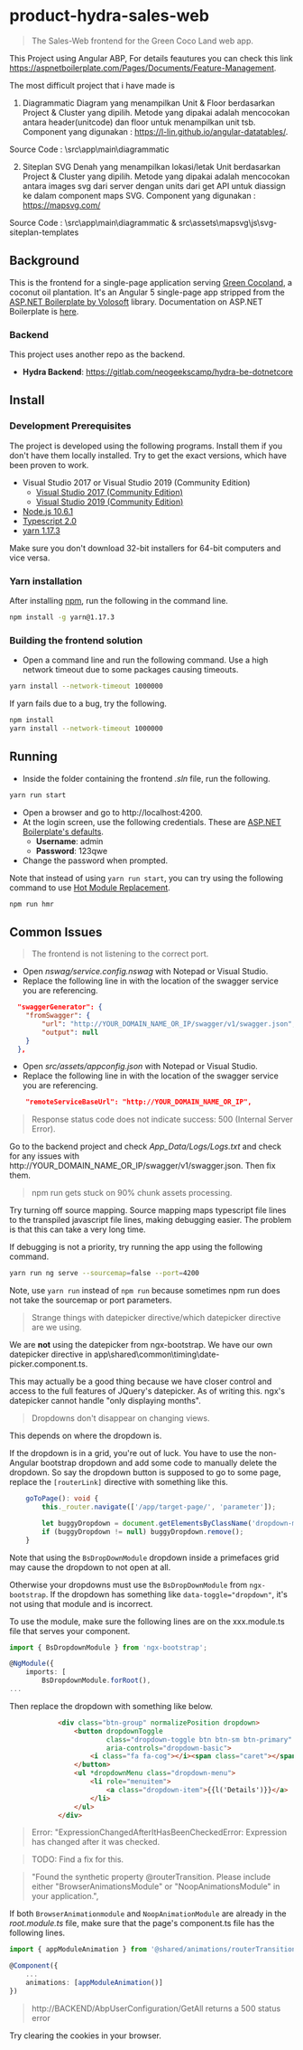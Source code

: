 # product-hydra-sales-web
> The Sales-Web frontend for the Green Coco Land web app. 

This Project using Angular ABP, For details feautures you can check this link https://aspnetboilerplate.com/Pages/Documents/Feature-Management.

The most difficult project that i have made is

1. Diagrammatic 
Diagram yang menampilkan Unit & Floor berdasarkan Project & Cluster yang dipilih.
Metode yang dipakai adalah mencocokan antara header(unitcode) dan floor untuk menampilkan unit tsb.
Component yang digunakan : https://l-lin.github.io/angular-datatables/.

Source Code : \src\app\main\diagrammatic

2. Siteplan SVG
Denah yang menampilkan lokasi/letak Unit berdasarkan Project & Cluster yang dipilih.
Metode yang dipakai adalah mencocokan antara images svg dari server dengan units dari get API untuk diassign ke dalam component maps SVG.
Component yang digunakan : https://mapsvg.com/

Source Code : \src\app\main\diagrammatic &
src\assets\mapsvg\js\svg-siteplan-templates



## Background

This is the frontend for a single-page application serving  [Green
Cocoland](https://green-cocoland.com/), a coconut oil  plantation. It's an
Angular 5 single-page app stripped from the [ASP.NET Boilerplate by
Volosoft](https://www.aspnetzero.com) library. Documentation on ASP.NET
Boilerplate is [here](https://www.aspnetzero.com/Documents).

### Backend

This project uses another repo as the backend.

- **Hydra Backend**: https://gitlab.com/neogeekscamp/hydra-be-dotnetcore 


## Install

### Development Prerequisites

The project is developed using the following programs. Install them if you
don't have them locally installed. Try to get the exact versions, which have
been proven to work.

- Visual Studio 2017 or Visual Studio 2019 (Community Edition)
  - [Visual Studio 2017 (Community Edition)](https://visualstudio.microsoft.com/thank-you-downloading-visual-studio/?sku=Community&rel=15) 
  - [Visual Studio 2019 (Community Edition)](https://visualstudio.microsoft.com/thank-you-downloading-visual-studio/?sku=Community&rel=16)
- [Node.js 10.6.1](https://nodejs.org/dist/v10.16.1/)
- [Typescript 2.0](https://www.typescriptlang.org/)
- [yarn 1.17.3](https://yarnpkg.com/en/)

Make sure you don't download 32-bit installers for 64-bit computers and vice
versa.

### Yarn installation

After installing [npm](https://npmjs.com), run the following in the command
line.

```sh
npm install -g yarn@1.17.3
```

### Building the frontend solution

- Open a command line and run the following command. Use a high network
timeout due to some packages causing timeouts.

```sh
yarn install --network-timeout 1000000
```

If yarn fails due to a bug, try the following.

```sh
npm install
yarn install --network-timeout 1000000
```


## Running 

- Inside the folder containing the frontend *.sln* file, run the following.

```sh
yarn run start
```

- Open a browser and go to http://localhost:4200.
- At the login screen, use the following credentials. These are [ASP.NET Boilerplate's defaults](https://aspnetboilerplate.com/Pages/Documents/Articles/Developing-MultiTenant-SaaS-ASP.NET-CORE-Angular/index.html).
  - **Username**: admin
  - **Password**: 123qwe
- Change the password when prompted.

Note that instead of using `yarn run start`, you can try using the following
command to use [Hot Module Replacement](https://webpack.js.org/concepts/hot-module-replacement/).

```sh
npm run hmr
```


## Common Issues

> The frontend is not listening to the correct port.

- Open *nswag/service.config.nswag* with Notepad or Visual Studio.
- Replace the following line in with the location of the swagger service you 
are referencing.

```json
  "swaggerGenerator": {
    "fromSwagger": {
        "url": "http://YOUR_DOMAIN_NAME_OR_IP/swagger/v1/swagger.json",
        "output": null
    }
  },
 ```

- Open *src/assets/appconfig.json* with Notepad or Visual Studio.
- Replace the following line in with the location of the swagger service you 
are referencing.

```json
    "remoteServiceBaseUrl": "http://YOUR_DOMAIN_NAME_OR_IP",
```

> Response status code does not indicate success: 500 (Internal Server Error).

Go to the backend project and check *App_Data/Logs/Logs.txt* and check for any issues
with http://YOUR_DOMAIN_NAME_OR_IP/swagger/v1/swagger.json. Then fix them.


> npm run gets stuck on 90% chunk assets processing.

Try turning off source mapping. Source mapping maps typescript file lines to
the transpiled javascript file lines, making debugging easier. The problem is
that this can take a very long time.

If debugging is not a priority, try running the app using the following command.

```sh
yarn run ng serve --sourcemap=false --port=4200
```

Note, use ```yarn run``` instead of ```npm run``` because sometimes npm run
does not take the sourcemap or port parameters.


> Strange things with datepicker directive/which datepicker directive are we using.

We are **not** using the datepicker from ngx-bootstrap. We have our
own datepicker directive in app\shared\common\timing\date-picker.component.ts.

This may actually be a good thing because we have closer control and access
to the full features of JQuery's datepicker. As of writing this. ngx's datepicker
cannot handle "only displaying months".


> Dropdowns don't disappear on changing views.

This depends on where the dropdown is.

If the dropdown is in a grid, you're out of luck. You have to use the 
non-Angular bootstrap dropdown and add some code to manually delete
the dropdown. So say the dropdown button is supposed to go to
some page, replace the ```[routerLink]``` directive with something 
like this.

```typescript
    goToPage(): void {
        this._router.navigate(['/app/target-page/', 'parameter']);

        let buggyDropdown = document.getElementsByClassName('dropdown-menu tether-element')[0];
        if (buggyDropdown != null) buggyDropdown.remove();
    }
```

Note that using the ```BsDropDownModule``` dropdown inside a
primefaces grid may cause the dropdown to not open at all.

Otherwise your dropdowns must use the ```BsDropDownModule``` 
from ```ngx-bootstrap```.  If the dropdown has something 
like ```data-toggle="dropdown"```, it's not using that module 
and is incorrect.

To use the module, make sure the following lines are on the 
xxx.module.ts file that serves your component.

```typescript
import { BsDropdownModule } from 'ngx-bootstrap';

@NgModule({
    imports: [
        BsDropdownModule.forRoot(),
...
```

Then replace the dropdown with something like below.

```html
            <div class="btn-group" normalizePosition dropdown>
                <button dropdownToggle
                        class="dropdown-toggle btn btn-sm btn-primary"
                        aria-controls="dropdown-basic">
                    <i class="fa fa-cog"></i><span class="caret"></span> {{l("Actions")}}
                </button>
                <ul *dropdownMenu class="dropdown-menu">
                    <li role="menuitem">
                        <a class="dropdown-item">{{l('Details')}}</a>
                    </li>
                </ul>
            </div>
```

> Error: "ExpressionChangedAfterItHasBeenCheckedError: Expression has changed after it was checked.

> TODO: Find a fix for this.


> "Found the synthetic property @routerTransition. Please include either "BrowserAnimationsModule" or "NoopAnimationsModule" in your application.",

If both `BrowserAnimationmodule` and `NoopAnimationModule` are already in 
the *root.module.ts* file, make sure that the page's component.ts file 
has the following lines.

```typescript
import { appModuleAnimation } from '@shared/animations/routerTransition';

@Component({
    ...
    animations: [appModuleAnimation()]
})
```


> http://BACKEND/AbpUserConfiguration/GetAll returns a 500 status error

Try clearing the cookies in your browser.


